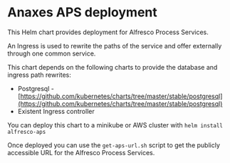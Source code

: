 # Anaxes APS deployment

This Helm chart provides deployment for Alfresco Process Services.

An Ingress is used to rewrite the paths of the service and offer externally through one common service.

This chart depends on the following charts to provide the database and ingress path rewrites:
- Postgresql - [https://github.com/kubernetes/charts/tree/master/stable/postgresql](https://github.com/kubernetes/charts/tree/master/stable/postgresql)
- Existent Ingress controller

You can deploy this chart to a minikube or AWS cluster with `helm install alfresco-aps`

Once deployed you can use the `get-aps-url.sh` script to get the publicly accessible URL for the Alfresco Process Services.